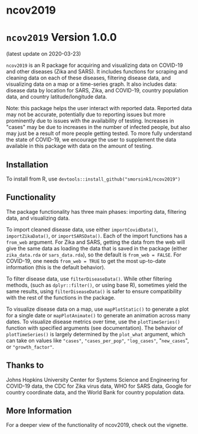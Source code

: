 
# ncov2019

# `ncov2019` Version 1.0.0
(latest update on 2020-03-23)

`ncov2019` is an R package for acquiring and visualizing data on COVID-19 and other diseases (Zika and SARS). It includes functions for scraping and cleaning data on each of these diseases, filtering disease data, and visualizing data on a map or a time-series graph. It also includes data: disease data by location for SARS, Zika, and COVID-19, country population data, and country latitude/longitude data.

Note: this package helps the user interact with reported data. Reported data may not be accurate, potentially due to reporting issues but more prominently due to issues with the availability of testing. Increases in "cases" may be due to increases in the number of infected people, but also may just be a result of more people getting tested. To more fully understand the state of COVID-19, we encourage the user to supplement the data available in this package with data on the amount of testing. 

## Installation

To install from R, use `devtools::install_github("smorsink1/ncov2019")`

## Functionality

The package functionality has three main phases: importing data, filtering data, and visualizing data.

To import cleaned disease data, use either `importCovidData()`, `importZikaData()`, or `importSARSData()`. Each of the import functions has a `from_web` argument. For Zika and SARS, getting the data from the web will give the same data as loading the data that is saved in the package (either `zika_data.rda` or `sars_data.rda`), so the default is `from_web = FALSE`. For COVID-19, one needs `from_web = TRUE` to get the most up-to-date information (this is the default behavior).

To filter disease data, use `filterDiseaseData()`. While other filtering methods, (such as `dplyr::filter()`, or using base R), sometimes yield the same results, using `filterDiseaseData()` is safer to ensure compatibility with the rest of the functions in the package.

To visualize disease data on a map, use `mapPlotStatic()` to generate a plot for a single date or `mapPlotAnimate()` to generate an animation across many dates. To visualize disease metrics over time, use the `plotTimeSeries()` function with specified arguments (see documentation). The behavior of `plotTimeSeries()` is largely determined by the `plot_what` argument, which can take on values like `"cases"`, `"cases_per_pop"`, `"log_cases"`, "`new_cases`", or `"growth_factor"`.

## Thanks to

Johns Hopkins University Center for Systems Science and Engineering for COVID-19 data, the CDC for Zika virus data, WHO for SARS data, Google for country coordinate data, and the World Bank for country population data. 

## More Information

For a deeper view of the functionality of ncov2019, check out the vignette.

